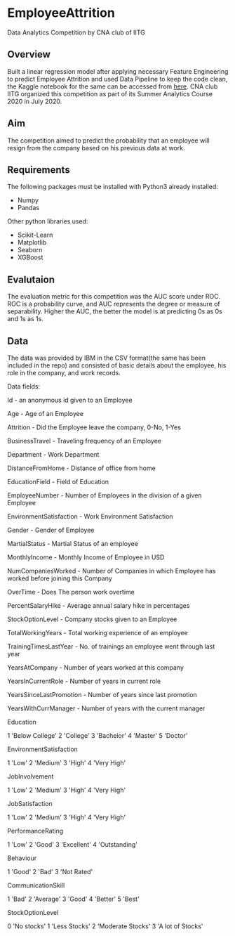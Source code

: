 # EmployeeAttrition
Data Analytics Competition by CNA club of IITG

## Overview
Built a linear regression model after applying necessary Feature Engineering to predict Employee Attrition and used Data Pipeline to keep the code clean, the Kaggle notebook for the same can be accessed from [here](https://www.kaggle.com/vineet140502/employeeattrition). CNA club IITG organized this competition as part of its Summer Analytics Course 2020 in July 2020. 

## Aim
The competition aimed to predict the probability that an employee will resign from the company based on his previous data at work.

## Requirements
The following packages must be installed with Python3 already installed:

* Numpy
* Pandas

Other python libraries used:

* Scikit-Learn
* Matplotlib
* Seaborn
* XGBoost

## Evalutaion
The evaluation metric for this competition was the AUC score under ROC. ROC is a probability curve, and AUC represents the degree or measure of separability. Higher the AUC, the better the model is at predicting 0s as 0s and 1s as 1s.

## Data 
The data was provided by IBM in the CSV format(the same has been included in the repo) and consisted of basic details about the employee, his role in the company, and work records.

Data fields:

Id - an anonymous id given to an Employee

Age - Age of an Employee

Attrition - Did the Employee leave the company, 0-No, 1-Yes

BusinessTravel - Traveling frequency of an Employee

Department - Work Department

DistanceFromHome - Distance of office from home

EducationField - Field of Education

EmployeeNumber - Number of Employees in the division of a given Employee

EnvironmentSatisfaction - Work Environment Satisfaction

Gender - Gender of Employee

MartialStatus - Martial Status of an employee

MonthlyIncome - Monthly Income of Employee in USD

NumCompaniesWorked - Number of Companies in which Employee has worked before joining this Company

OverTime - Does The person work overtime

PercentSalaryHike - Average annual salary hike in percentages

StockOptionLevel - Company stocks given to an Employee

TotalWorkingYears - Total working experience of an employee

TrainingTimesLastYear - No. of trainings an employee went through last year

YearsAtCompany - Number of years worked at this company

YearsInCurrentRole - Number of years in current role

YearsSinceLastPromotion - Number of years since last promotion

YearsWithCurrManager - Number of years with the current manager

Education

1 'Below College' 
2 'College' 
3 'Bachelor' 
4 'Master' 
5 'Doctor'

EnvironmentSatisfaction

1 'Low' 
2 'Medium' 
3 'High' 
4 'Very High'

JobInvolvement

1 'Low' 
2 'Medium'
3 'High'
4 'Very High'

JobSatisfaction

1 'Low' 
2 'Medium' 
3 'High'
4 'Very High'

PerformanceRating

1 'Low' 
2 'Good'
3 'Excellent' 
4 'Outstanding'

Behaviour

1 'Good'
2 'Bad'
3 'Not Rated'

CommunicationSkill

1 'Bad'
2 'Average' 
3 'Good'
4 'Better'
5 'Best'

StockOptionLevel

0 'No stocks'
1 'Less Stocks' 
2 'Moderate Stocks'
3 'A lot of Stocks'
